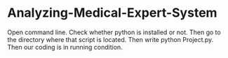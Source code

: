 # Analyzing-Medical-Expert-System
Open command line. 
Check whether python is installed or not.
Then go to the directory where that script is located.
Then write python Project.py.
Then our coding is in running condition.
